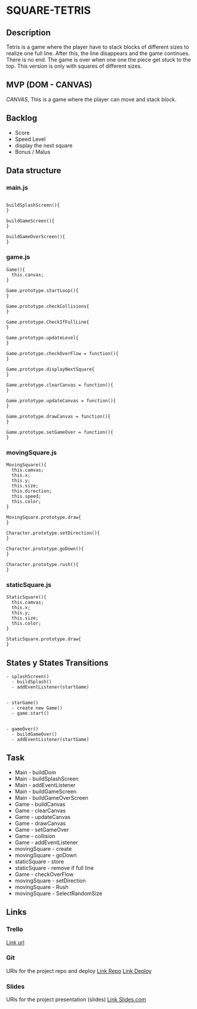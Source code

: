 # SQUARE-TETRIS

## Description
Tetris is a game where the player have to stack blocks of different sizes to realize one full line. After this, the line disappears and the game continues. There is no end. The game is over when one one the piece get stuck to the top. This version is only with squares of different sizes.


## MVP (DOM - CANVAS)
*CANVAS*, This is a game where the player can move and stack block.

## Backlog
- Score
- Speed Level
- display the next square
- Bonus / Malus


## Data structure

### main.js
```

buildSplashScreen(){
}

buildGameScreen(){
}

buildGameOverScreen(){
}
```

### game.js
```
Game(){
  this.canvas;
}

Game.prototype.startLoop(){
}

Game.prototype.checkCollisions{
}

Game.prototype.CheckIfFullLine{
}

Game.prototype.updateLevel{
}

Game.prototype.checkOverFlow = function(){
}

Game.prototype.displayNextSquare{
}

Game.prototype.clearCanvas = function(){
}

Game.prototype.updateCanvas = function(){
}

Game.prototype.drawCanvas = function(){ 
}

Game.prototype.setGameOver = function(){
}
```

### movingSquare.js
```
MovingSquare(){
  this.camvas;
  this.x;
  this.y;
  this.size;
  this.direction;
  this.speed; 
  this.color;
}

MovingSquare.prototype.draw{
}

Character.prototype.setDirection(){
}

Character.prototype.goDown(){
}

Character.prototype.rush(){
}

```

### staticSquare.js
```
StaticSquare(){
  this.camvas;
  this.x;
  this.y;
  this.size;
  this.color;
}

StaticSquare.prototype.draw{
}

```


## States y States Transitions
```
- splashScreen()
  - buildSplash()
  - addEventListener(startGame)
  
  
- starGame()
  - create new Game()
  - game.start()
  
  
- gameOver()
  - buildGameOver()
  - addEventListener(startGame) 
```

## Task
- Main - buildDom
- Main - buildSplashScreen
- Main - addEventListener
- Main - buildGameScreen
- Main - buildGameOverScreen
- Game - buildCanvas
- Game - clearCanvas
- Game - updateCanvas
- Game - drawCanvas
- Game - setGameOver
- Game - collision
- Game - addEventListener
- movingSquare - create
- movingSquare - goDown
- staticSquare - store
- staticSquare - remove if full line
- Game - checkOverFlow
- movingSquare - setDirection
- movingSquare - Rush
- movingSquare - SelectRandomSize


## Links


### Trello
[Link url](https://trello.com/b/O2Molfl5/tetris)


### Git
URls for the project repo and deploy
[Link Repo](https://github.com/chloeleteinturier/Tetris)
[Link Deploy](https://chloeleteinturier.github.io/Square-Tetris/)


### Slides
URls for the project presentation (slides)
[Link Slides.com](https://docs.google.com/presentation/d/12aWbkPZlli7qyOwh-r7aFmeflMeICDQl4ZWgLbv21e8/edit?usp=sharing)
